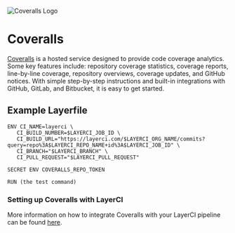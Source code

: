 ![Coveralls Logo](/docs/resources/coveralls_logo.png)

# Coveralls

[Coveralls](https://coveralls.io/) is a hosted service designed to provide code coverage analytics. Some key features include: repository coverage statistics, coverage reports, line-by-line coverage, repository overviews, coverage updates, and GitHub notices. With simple step-by-step instructions and built-in integrations with GitHub, GitLab, and Bitbucket, it is easy to get started. 

## Example Layerfile

```
ENV CI_NAME=layerci \
   CI_BUILD_NUMBER=$LAYERCI_JOB_ID \
   CI_BUILD_URL="https://layerci.com/$LAYERCI_ORG_NAME/commits?query=repo%3A$LAYERCI_REPO_NAME+id%3A$LAYERCI_JOB_ID" \
   CI_BRANCH="$LAYERCI_BRANCH" \
   CI_PULL_REQUEST="$LAYERCI_PULL_REQUEST"

SECRET ENV COVERALLS_REPO_TOKEN

RUN (the test command)
```

### Setting up Coveralls with LayerCI

More information on how to integrate Coveralls with your LayerCI pipeline can be found [here](https://docs.coveralls.io/supported-ci-services).
